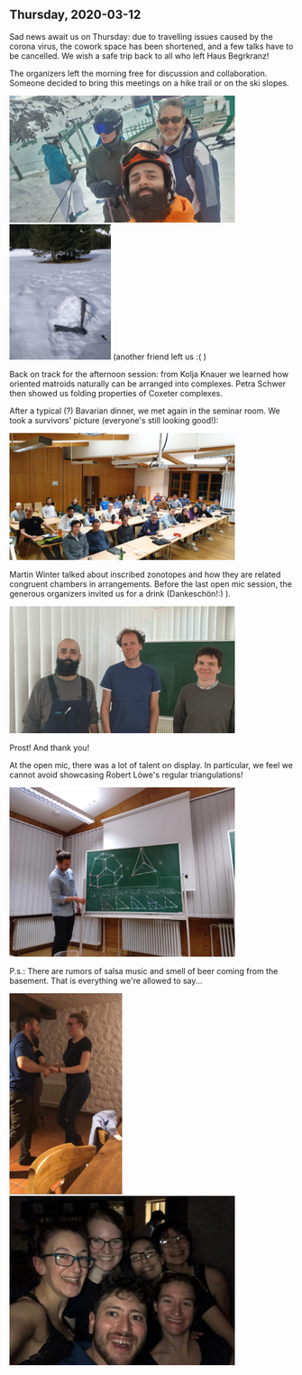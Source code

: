 ---
---

## Thursday, 2020-03-12

Sad news await us on Thursday: due to travelling issues caused by the corona virus, the cowork space has been shortened, and a few talks have to be cancelled. We wish a safe trip back to all who left Haus Begrkranz!

The organizers left the morning free for discussion and collaboration. Someone decided to bring this meetings on a hike trail or on the ski slopes.

<img src="./pics/organizers_ski.jpg" width="400">
<img src="./pics/snowmelt.jpg" width="180">
(another friend left us :( )

Back on track for the afternoon session: from Kolja Knauer we learned how oriented matroids naturally can be arranged into complexes. Petra Schwer then showed us folding properties of Coxeter complexes.


After a typical (?) Bavarian dinner, we met again in the seminar room. We took a survivors' picture (everyone's still looking good!):

<img src="./pics/survivers.jpg" width="400">

Martin Winter talked about inscribed zonotopes and how they are related congruent chambers in arrangements. Before the last open mic session, the generous organizers invited us for a drink (Dankeschön!:) ). 

<img src="./pics/organizers.jpg" width="400">

Prost! And thank you!

At the open mic, there was a lot of talent on display. In particular, we feel we cannot avoid showcasing Robert Löwe's regular triangulations!

<img src="./pics/triangulations.jpg" width="400">


P.s.: There are rumors of salsa music and smell of beer coming from the basement. That is everything we're allowed to say...

<img src="./pics/salsa.jpg" width="200">
<img src="./pics/selfie.jpg" width="400">





